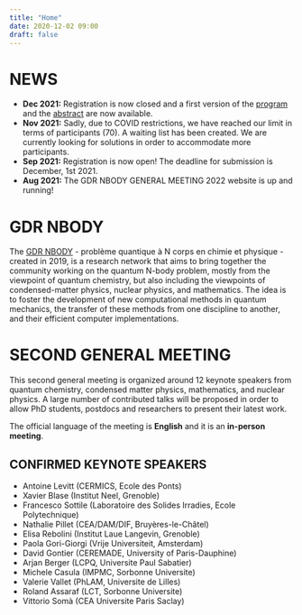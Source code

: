 ```yaml
---
title: "Home"
date: 2020-12-02 09:00
draft: false
---
```


# NEWS

* **Dec 2021:** Registration is now closed and a first version of the [program](planning) and the [abstract](presentations) are now available.
* **Nov 2021:** Sadly, due to COVID restrictions, we have reached our limit in terms of participants (70). A waiting list has been created. 
We are currently looking for solutions in order to accommodate more participants.
* **Sep 2021:** Registration is now open! The deadline for submission is December, 1st 2021.
* **Aug 2021:** The GDR NBODY GENERAL MEETING 2022 website is up and running!

# GDR NBODY

The [GDR NBODY](https://wiki.lct.jussieu.fr/gdrnbody) - problème quantique à N corps en chimie et physique - created in 2019, is a research network that aims to bring together the community working on the quantum N-body problem, mostly from the viewpoint of quantum chemistry, but also including the viewpoints of condensed-matter physics, nuclear physics, and mathematics. The idea is to foster the development of new computational methods in quantum mechanics, the transfer of these methods from one discipline to another, and their efficient computer implementations.

# SECOND GENERAL MEETING

This second general meeting is organized around 12 keynote speakers from quantum chemistry, condensed matter physics, mathematics, and nuclear physics. A large number of contributed talks will be proposed in order to allow PhD students, postdocs and researchers to present their latest work.

The official language of the meeting is **English** and it is an **in-person meeting**.

## CONFIRMED KEYNOTE SPEAKERS

* Antoine Levitt (CERMICS, Ecole des Ponts)
* Xavier Blase (Institut Neel, Grenoble)
* Francesco Sottile (Laboratoire des Solides Irradies, Ecole Polytechnique)
* Nathalie Pillet (CEA/DAM/DIF, Bruyères-le-Châtel)
* Elisa Rebolini (Institut Laue Langevin, Grenoble)
* Paola Gori-Giorgi (Vrije Universiteit, Amsterdam)
* David Gontier (CEREMADE, University of Paris-Dauphine)
* Arjan Berger (LCPQ, Universite Paul Sabatier)
* Michele Casula (IMPMC, Sorbonne Universite)
* Valerie Vallet (PhLAM, Universite de Lilles)
* Roland Assaraf (LCT, Sorbonne Universite)
* Vittorio Somà (CEA Universite Paris Saclay)

